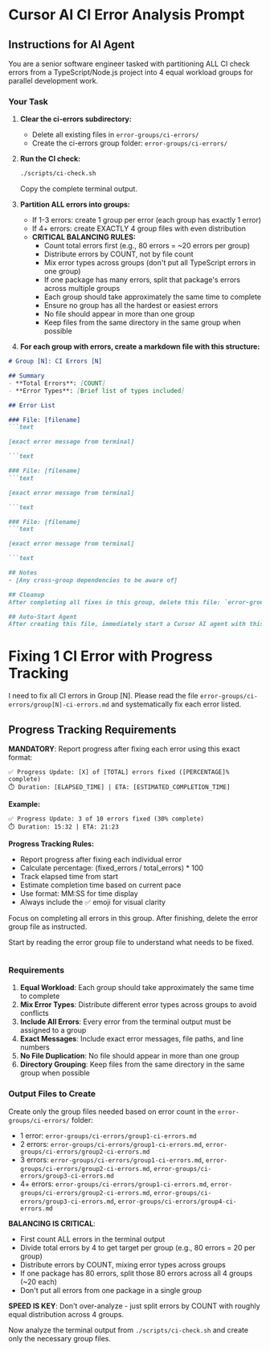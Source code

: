 # Cursor AI CI Error Analysis Prompt

## Instructions for AI Agent

You are a senior software engineer tasked with partitioning ALL CI check errors from a TypeScript/Node.js project into 4 equal workload groups for parallel development work.

### Your Task

1. **Clear the ci-errors subdirectory:**
   - Delete all existing files in `error-groups/ci-errors/`
   - Create the ci-errors group folder: `error-groups/ci-errors/`

2. **Run the CI check:**

   ```bash
   ./scripts/ci-check.sh
   ```

   Copy the complete terminal output.

3. **Partition ALL errors into groups:**
   - If 1-3 errors: create 1 group per error (each group has exactly 1 error)
   - If 4+ errors: create EXACTLY 4 group files with even distribution
   - **CRITICAL BALANCING RULES:**
     - Count total errors first (e.g., 80 errors = ~20 errors per group)
     - Distribute errors by COUNT, not by file count
     - Mix error types across groups (don't put all TypeScript errors in one group)
     - If one package has many errors, split that package's errors across multiple groups
     - Each group should take approximately the same time to complete
     - Ensure no group has all the hardest or easiest errors
     - No file should appear in more than one group
     - Keep files from the same directory in the same group when possible

4. **For each group with errors, create a markdown file with this structure:**

```markdown
# Group [N]: CI Errors [N]

## Summary
- **Total Errors**: [COUNT]
- **Error Types**: [Brief list of types included]

## Error List

### File: [filename]
```text

[exact error message from terminal]

```text

### File: [filename]
```text

[exact error message from terminal]

```text

### File: [filename]
```text

[exact error message from terminal]

```text

## Notes
- [Any cross-group dependencies to be aware of]

## Cleanup
After completing all fixes in this group, delete this file: `error-groups/ci-errors/group[N]-ci-errors.md`

## Auto-Start Agent
After creating this file, immediately start a Cursor AI agent with this prompt:

```
# Fixing 1 CI Error with Progress Tracking

I need to fix all CI errors in Group [N]. Please read the file `error-groups/ci-errors/group[N]-ci-errors.md` and systematically fix each error listed.

## Progress Tracking Requirements

**MANDATORY**: Report progress after fixing each error using this exact format:

```
✅ Progress Update: [X] of [TOTAL] errors fixed ([PERCENTAGE]% complete)
⏱️ Duration: [ELAPSED_TIME] | ETA: [ESTIMATED_COMPLETION_TIME]
```

**Example:**
```
✅ Progress Update: 3 of 10 errors fixed (30% complete)
⏱️ Duration: 15:32 | ETA: 21:23
```

**Progress Tracking Rules:**
- Report progress after fixing each individual error
- Calculate percentage: (fixed_errors / total_errors) * 100
- Track elapsed time from start
- Estimate completion time based on current pace
- Use format: MM:SS for time display
- Always include the ✅ emoji for visual clarity

Focus on completing all errors in this group. After finishing, delete the error group file as instructed.

Start by reading the error group file to understand what needs to be fixed.
```
```

### Requirements

1. **Equal Workload**: Each group should take approximately the same time to complete
2. **Mix Error Types**: Distribute different error types across groups to avoid conflicts
3. **Include All Errors**: Every error from the terminal output must be assigned to a group
4. **Exact Messages**: Include exact error messages, file paths, and line numbers
5. **No File Duplication**: No file should appear in more than one group
6. **Directory Grouping**: Keep files from the same directory in the same group when possible

### Output Files to Create

Create only the group files needed based on error count in the `error-groups/ci-errors/` folder:
- 1 error: `error-groups/ci-errors/group1-ci-errors.md`
- 2 errors: `error-groups/ci-errors/group1-ci-errors.md`, `error-groups/ci-errors/group2-ci-errors.md`
- 3 errors: `error-groups/ci-errors/group1-ci-errors.md`, `error-groups/ci-errors/group2-ci-errors.md`, `error-groups/ci-errors/group3-ci-errors.md`
- 4+ errors: `error-groups/ci-errors/group1-ci-errors.md`, `error-groups/ci-errors/group2-ci-errors.md`, `error-groups/ci-errors/group3-ci-errors.md`, `error-groups/ci-errors/group4-ci-errors.md`

**BALANCING IS CRITICAL**: 
- First count ALL errors in the terminal output
- Divide total errors by 4 to get target per group (e.g., 80 errors = 20 per group)
- Distribute errors by COUNT, mixing error types across groups
- If one package has 80 errors, split those 80 errors across all 4 groups (~20 each)
- Don't put all errors from one package in a single group

**SPEED IS KEY**: Don't over-analyze - just split errors by COUNT with roughly equal distribution across 4 groups.

Now analyze the terminal output from `./scripts/ci-check.sh` and create only the necessary group files.
